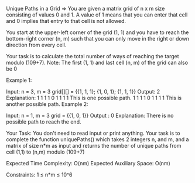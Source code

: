 Unique Paths in a Grid =>
You are given a matrix grid of n x m size consisting of values 0 and 1. A value of 1 means that you can enter that cell and 0 implies that entry to that cell is not allowed.

You start at the upper-left corner of the grid (1, 1) and you have to reach the bottom-right corner (n, m) such that you can only move in the right or down direction from every cell.

Your task is to calculate the total number of ways of reaching the target modulo (109+7). Note: The first (1, 1) and last cell (n, m) of the grid can also be 0

Example 1:

Input: n = 3, m = 3 grid[][] = {{1, 1, 1}; {1, 0, 1}; {1, 1, 1}} Output: 2 Explanation: 1 1 1 1 0 1 1 1 1 This is one possible path. 1 1 1 1 0 1 1 1 1 This is another possible path. Example 2:

Input: n = 1, m = 3 grid = {{1, 0, 1}} Output : 0 Explanation: There is no possible path to reach the end.

Your Task:
You don't need to read input or print anything. Your task is to complete the function uniquePaths() which takes 2 integers n, and m, and a matrix of size n*m as input and returns the number of unique paths from cell (1,1) to (n,m) modulo (109+7)

Expected Time Complexity: O(nm) Expected Auxiliary Space: O(nm)

Constraints: 1 ≤ n*m ≤ 10^6